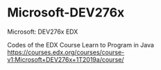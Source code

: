 # Microsoft-DEV276x
Microsoft: DEV276x EDX

Codes of the EDX Course Learn to Program in Java
https://courses.edx.org/courses/course-v1:Microsoft+DEV276x+1T2019a/course/
